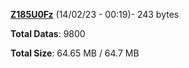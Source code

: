 [**Z185U0Fz**](/data/Z185U0Fz.txt) (14/02/23 - 00:19)- 243 bytes

**Total Datas**: 9800

**Total Size**: 64.65 MB / 64.7 MB